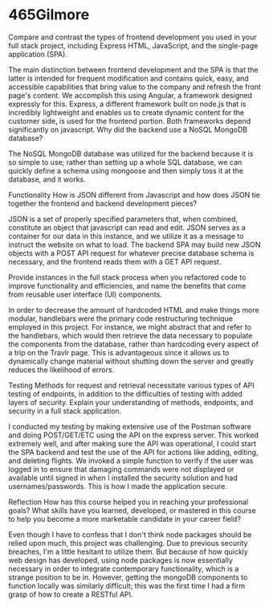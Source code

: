# 465Gilmore

Compare and contrast the types of frontend development you used in your full stack project, including Express HTML, JavaScript, and the single-page application (SPA).

The main distinction between frontend development and the SPA is that the latter is intended for frequent modification and contains quick, easy, and accessible capabilities that bring value to the company and refresh the front page's content. We accomplish this using Angular, a framework designed expressly for this. Express, a different framework built on node.js that is incredibly lightweight and enables us to create dynamic content for the customer side, is used for the frontend portion. Both frameworks depend significantly on javascript.
Why did the backend use a NoSQL MongoDB database?

The NoSQL MongoDB database was utilized for the backend because it is so simple to use; rather than setting up a whole SQL database, we can quickly define a schema using mongoose and then simply toss it at the database, and it works.

Functionality
How is JSON different from Javascript and how does JSON tie together the frontend and backend development pieces?

JSON is a set of properly specified parameters that, when combined, constitute an object that javascript can read and edit. JSON serves as a container for our data in this instance, and we utilize it as a message to instruct the website on what to load. The backend SPA may build new JSON objects with a POST API request for whatever precise database schema is necessary, and the frontend reads them with a GET API request.

Provide instances in the full stack process when you refactored code to improve functionality and efficiencies, and name the benefits that come from reusable user interface (UI) components.

In order to decrease the amount of hardcoded HTML and make things more modular, handlebars were the primary code restructuring technique employed in this project. For instance, we might abstract that and refer to the handlebars, which would then retrieve the data necessary to populate the components from the database, rather than hardcoding every aspect of a trip on the Travlr page. This is advantageous since it allows us to dynamically change material without shutting down the server and greatly reduces the likelihood of errors.

Testing
Methods for request and retrieval necessitate various types of API testing of endpoints, in addition to the difficulties of testing with added layers of security. Explain your understanding of methods, endpoints, and security in a full stack application.

I conducted my testing by making extensive use of the Postman software and doing POST/GET/ETC using the API on the express server. This worked extremely well, and after making sure the API was operational, I could start the SPA backend and test the use of the API for actions like adding, editing, and deleting flights. We invoked a simple function to verify if the user was logged in to ensure that damaging commands were not displayed or available until signed in when I installed the security solution and had usernames/passwords. This is how I made the application secure.

Reflection
How has this course helped you in reaching your professional goals? What skills have you learned, developed, or mastered in this course to help you become a more marketable candidate in your career field?

Even though I have to confess that I don't think node packages should be relied upon much, this project was challenging. Due to previous security breaches, I'm a little hesitant to utilize them. But because of how quickly web design has developed, using node packages is now essentially necessary in order to integrate contemporary functionality, which is a strange position to be in. However, getting the mongoDB components to function locally was similarly difficult; this was the first time I had a firm grasp of how to create a RESTful API.
